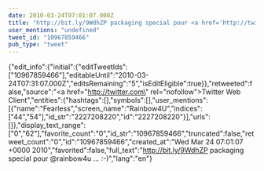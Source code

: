 ```yaml
---
date: 2010-03-24T07:01:07.000Z
title: "http://bit.ly/9WdhZP packaging special pour <a href='http://twitter.com/rainbow4u'>@rainbow4u</a> ... :-)″"
user_mentions: "undefined"
tweet_id: "10967859466"
pub_type: "tweet"
---
```

{"edit_info":{"initial":{"editTweetIds":["10967859466"],"editableUntil":"2010-03-24T07:31:07.000Z","editsRemaining":"5","isEditEligible":true}},"retweeted":false,"source":"<a href=\"http://twitter.com\" rel=\"nofollow\">Twitter Web Client</a>","entities":{"hashtags":[],"symbols":[],"user_mentions":[{"name":"Fearless","screen_name":"Rainbow4U","indices":["44","54"],"id_str":"2227208220","id":"2227208220"}],"urls":[]},"display_text_range":["0","62"],"favorite_count":"0","id_str":"10967859466","truncated":false,"retweet_count":"0","id":"10967859466","created_at":"Wed Mar 24 07:01:07 +0000 2010","favorited":false,"full_text":"http://bit.ly/9WdhZP packaging special pour @rainbow4u ... :-)","lang":"en"}
